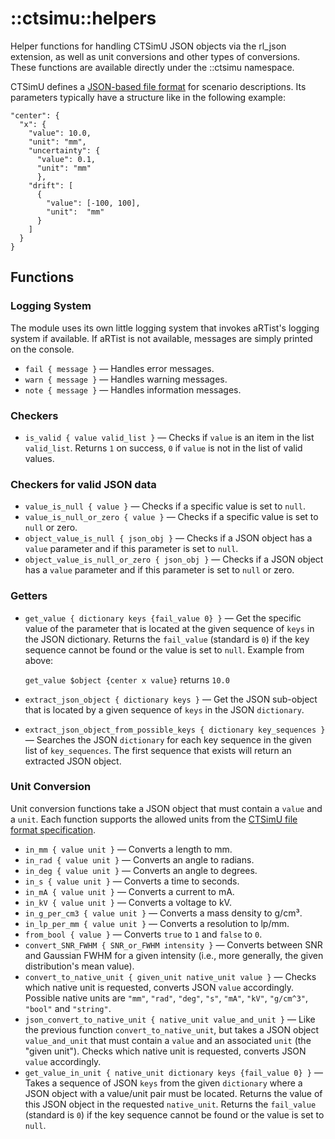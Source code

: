 # ::ctsimu::helpers
Helper functions for handling CTSimU JSON objects via the rl_json extension, as well as unit conversions and other types of conversions. These functions are available directly under the ::ctsimu namespace.

CTSimU defines a [JSON-based file format](https://bamresearch.github.io/ctsimu-scenarios) for scenario descriptions. Its parameters typically have a structure like in the following example:

    "center": {
      "x": {
        "value": 10.0,
        "unit": "mm",
        "uncertainty": {
          "value": 0.1,
          "unit": "mm"
          },
        "drift": [
          {
            "value": [-100, 100],
            "unit":  "mm"
          }
        ]
      }
    }

## Functions

### Logging System
The module uses its own little logging system that invokes aRTist's logging system if available. If aRTist is not available, messages are simply printed on the console.

* `fail { message }` — Handles error messages.
* `warn { message }` — Handles warning messages.
* `note { message }` — Handles information messages.

### Checkers

* `is_valid { value valid_list }` — Checks if `value` is an item in the list `valid_list`. Returns `1` on success, `0` if `value` is not in the list of valid values.

### Checkers for valid JSON data

* `value_is_null { value }` — Checks if a specific value is set to `null`.
* `value_is_null_or_zero { value }` — Checks if a specific value is set to `null` or zero.
* `object_value_is_null { json_obj }` — Checks if a JSON object has a `value` parameter and if this parameter is set to `null`.
* `object_value_is_null_or_zero { json_obj }` — Checks if a JSON object has a `value` parameter and if this parameter is set to `null` or zero.

### Getters

* `get_value { dictionary keys {fail_value 0} }` — Get the specific value of the parameter that is located at the given sequence of `keys` in the JSON dictionary. Returns the `fail_value` (standard is `0`) if the key sequence cannot be found or the value is set to `null`. Example from above:
    
    `get_value $object {center x value}` returns `10.0`
* `extract_json_object { dictionary keys }` — Get the JSON sub-object that is located by a given sequence of `keys` in the JSON `dictionary`.
* `extract_json_object_from_possible_keys { dictionary key_sequences }` — Searches the JSON `dictionary` for each key sequence in the given list of `key_sequences`. The first sequence that exists will return an extracted JSON object.

### Unit Conversion

Unit conversion functions take a JSON object that must contain a `value` and a `unit`. Each function supports the allowed units from the [CTSimU file format specification](https://bamresearch.github.io/ctsimu-scenarios).

* `in_mm { value unit }` — Converts a length to mm.
* `in_rad { value unit }` — Converts an angle to radians.
* `in_deg { value unit }` — Converts an angle to degrees.
* `in_s { value unit }` — Converts a time to seconds.
* `in_mA { value unit }` — Converts a current to mA.
* `in_kV { value unit }` — Converts a voltage to kV.
* `in_g_per_cm3 { value unit }` — Converts a mass density to g/cm³.
* `in_lp_per_mm { value unit }` — Converts a resolution to lp/mm.
* `from_bool { value }` — Converts `true` to `1` and `false` to `0`.
* `convert_SNR_FWHM { SNR_or_FWHM intensity }` — Converts between SNR and Gaussian FWHM for a given intensity (i.e., more generally, the given distribution's mean value).
* `convert_to_native_unit { given_unit native_unit value }` — Checks which native unit is requested, converts JSON `value` accordingly. Possible native units are `"mm"`, `"rad"`, `"deg"`, `"s"`, `"mA"`, `"kV"`, `"g/cm^3"`, `"bool"` and `"string"`.
* `json_convert_to_native_unit { native_unit value_and_unit }` — Like the previous function `convert_to_native_unit`, but takes a JSON object `value_and_unit` that must contain a `value` and an associated `unit` (the "given unit"). Checks which native unit is requested, converts JSON `value` accordingly.
* `get_value_in_unit { native_unit dictionary keys {fail_value 0} }` — Takes a sequence of JSON `keys` from the given `dictionary` where a JSON object with a value/unit pair must be located. Returns the value of this JSON object in the requested `native_unit`. Returns the `fail_value` (standard is `0`) if the key sequence cannot be found or the value is set to `null`.